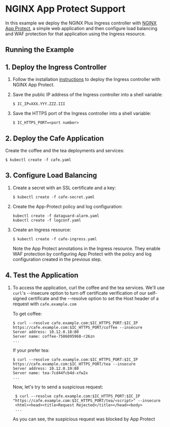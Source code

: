 # NGINX App Protect Support

In this example we deploy the NGINX Plus Ingress controller with [NGINX App Protect](https://www.nginx.com/products/nginx-app-protect/), a simple web application and then configure load balancing and WAF protection for that application using the Ingress resource.

## Running the Example

## 1. Deploy the Ingress Controller

1. Follow the installation [instructions](../../docs/installation.md) to deploy the Ingress controller with NGINX App Protect.

2. Save the public IP address of the Ingress controller into a shell variable:
    ```
    $ IC_IP=XXX.YYY.ZZZ.III
    ```
3. Save the HTTPS port of the Ingress controller into a shell variable:
    ```
    $ IC_HTTPS_PORT=<port number>
    ```

## 2. Deploy the Cafe Application

Create the coffee and the tea deployments and services:
```
$ kubectl create -f cafe.yaml
```

## 3. Configure Load Balancing

1. Create a secret with an SSL certificate and a key:
    ```
    $ kubectl create -f cafe-secret.yaml
    ```
2. Create the App-Protect policy and log configuration:
    ```
    kubectl create -f dataguard-alarm.yaml
    kubectl create -f logconf.yaml
    ```
3. Create an Ingress resource:
    ```
    $ kubectl create -f cafe-ingress.yaml
    ```
    Note the App Protect annotations in the Ingress resource. They enable WAF protection by configuring App Protect with the policy and log configuration created in the previous step.

## 4. Test the Application

1. To access the application, curl the coffee and the tea services. We'll use ```curl```'s --insecure option to turn off certificate verification of our self-signed
certificate and the --resolve option to set the Host header of a request with ```cafe.example.com```
    
    To get coffee:
    ```
    $ curl --resolve cafe.example.com:$IC_HTTPS_PORT:$IC_IP https://cafe.example.com:$IC_HTTPS_PORT/coffee --insecure
    Server address: 10.12.0.18:80
    Server name: coffee-7586895968-r26zn
    ...
    ```
    If your prefer tea:
    ```
    $ curl --resolve cafe.example.com:$IC_HTTPS_PORT:$IC_IP https://cafe.example.com:$IC_HTTPS_PORT/tea --insecure
    Server address: 10.12.0.19:80
    Server name: tea-7cd44fcb4d-xfw2x
    ...
    ```
    Now, let's try to send a suspicious request:
   ```
    $ curl --resolve cafe.example.com:$IC_HTTPS_PORT:$IC_IP "https://cafe.example.com:$IC_HTTPS_PORT/tea/<script>" --insecure
    <html><head><title>Request Rejected</title></head><body>
    ...
    ```    
    As you can see, the suspicious request was blocked by App Protect
    
